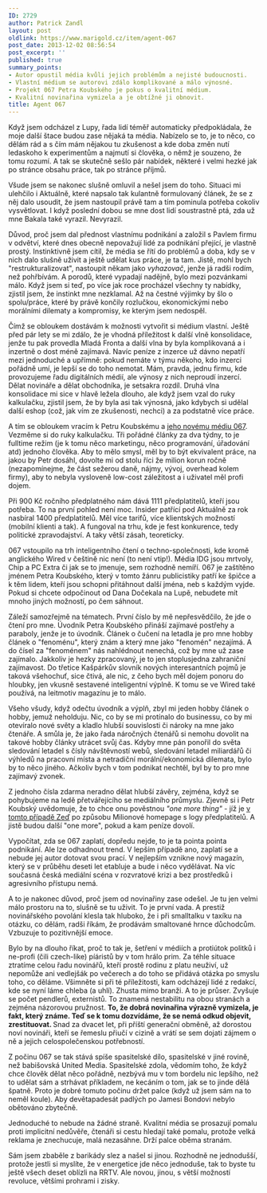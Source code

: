 ```yaml
---
ID: 2729
author: Patrick Zandl
layout: post
oldlink: https://www.marigold.cz/item/agent-067
post_date: 2013-12-02 08:56:54
post_excerpt: ''
published: true
summary_points:
- Autor opustil média kvůli jejich problémům a nejisté budoucnosti.
- Vlastní médium se autorovi zdálo komplikované a málo výnosné.
- Projekt 067 Petra Koubského je pokus o kvalitní médium.
- Kvalitní novinařina vymizela a je obtížné ji obnovit.
title: Agent 067
---
```


<p>Když jsem odcházel z Lupy, řada lidí téměř automaticky předpokládala, že moje další štace budou zase nějaká ta média. Nabízelo se to, je to něco, co dělám rád a s čím mám nějakou tu zkušenost a kde doba změn nutí ledaskoho k experimentům a najmutí si člověka, o němž je souzeno, že tomu rozumí. A tak se skutečně sešlo pár nabídek, některé i velmi hezké jak po stránce obsahu práce, tak po stránce příjmů.</p>


<p>Všude jsem se nakonec slušně omluvil a nešel jsem do toho. Situaci mi ulehčilo i Aktuálně, které napsalo tak kulantně formulovaný článek, že se z něj dalo usoudit, že jsem nastoupil právě tam a tím pominula potřeba cokoliv vysvětlovat. I když poslední dobou se mne dost lidí soustrastně ptá, zda už mne Bakala také vyrazil. Nevyrazil.</p>

<p>Důvod, proč jsem dal přednost vlastnímu podnikání a založil s Pavlem firmu v odvětví, které dnes obecně nepovažují lidé za podnikání přející, je vlastně prostý. Instinktivně jsem cítil, že média se řítí do problémů a doba, kdy se v nich dalo slušně uživit a ještě udělat kus práce, je ta tam. Jistě, mohl bych "restrukturalizovat", nastoupit někam jako <em>vyhazovač</em>, jenže já radši rodím, než pohřbívám. A porodů, které vypadají nadějně, bylo mezi pozvánkami málo. Když jsem si teď, po více jak roce procházel všechny ty nabídky, zjistil jsem, že instinkt mne nezklamal. Až na čestné výjimky by šlo o spolu/práce, které by právě končily rozlučkou, ekonomickými nebo morálními dilematy a kompromisy, ke kterým jsem nedospěl.</p>

<p>Čímž se obloukem dostávám k možnosti vytvořit si médium vlastní. Ještě před pár lety se mi zdálo, že je vhodná příležitost k další vlně konsolidace, jenže tu pak provedla Mladá Fronta a další vlna by byla komplikovaná a i inzertně o dost méně zajímavá. Navíc peníze z inzerce už dávno nepatří mezi jednoduché a upřímně: pokud nemáte v týmu někoho, kdo inzerci pořádně umí, je lepší se do toho nemotat. Mám, pravda, jednu firmu, kde provozujeme řadu digitálních médií, ale výnosy z nich neproudí inzercí. Dělat novináře a dělat obchodníka, je setsakra rozdíl. Druhá vlna konsolidace mi sice v hlavě ležela dlouho, ale když jsem vzal do ruky kalkulačku, zjistil jsem, že by byla asi tak výnosná, jako kdybych si udělal další eshop (což, jak vím ze zkušenosti, nechci) a za podstatně více práce.</p>

<p>A tím se obloukem vracím k Petru Koubskému a <a href="http://www.067.cz">jeho novému médiu 067</a>. Vezměme si do ruky kalkulačku. Tři pořádné články za dva týdny, to je fulltime režim (je k tomu něco marketingu, něco programování, úřadování atd) jednoho člověka. Aby to mělo smysl, měl by to být ekvivalent práce, na jakou by Petr dosáhl, dovolte mi od stolu říci že milion korun ročně (nezapomínejme, že část sežerou daně, nájmy, vývoj, overhead kolem firmy), aby to nebyla vysloveně low-cost záležitost a i uživatel měl profi dojem.</p>

<p>Při 900 Kč ročního předplatného nám dává 1111 předplatitelů, kteří jsou potřeba. To na první pohled není moc. Insider patřící pod Aktuálně za rok nasbíral 1400 předplatitelů. Měl více tarifů, více klientských možností (mobilní klienti a tak). A fungoval na trhu, kde je fest konkurence, tedy politické zpravodajství. A taky větší zásah, teoreticky.</p>

<p>067 vstoupilo na trh inteligentního čtení o techno-společnosti, kde kromě anglického Wired v češtině nic není (to není vtip!). Média IDG jsou mrtvoly, Chip a PC Extra či jak se to jmenuje, sem rozhodně nemíří. 067 je zaštítěno jménem Petra Koubského, který v tomto žánru publicistiky patří ke špičce a k těm lidem, kteří jsou schopni přitáhnout další jména, neb s každým vyjde. Pokud si chcete odpočinout od Dana Dočekala na Lupě, nebudete mít mnoho jiných možností, po čem sáhnout.</p>

<p>Záleží samozřejmě na tématech. První číslo by mě nepřesvědčilo, že jde o čtení pro mne. Úvodník Petra Koubského přináší zajímavé postřehy a paraboly, jenže je to úvodník. Článek o čučení na letadla je pro mne hobby článek o "fenoménu", který znám a který mne jako "fenomén" nezajímá. A do čísel za "fenoménem" nás nahlédnout nenechá, což by mne už zase zajímalo. Jakkoliv je hezky zpracovaný, je to jen stoplusjedna zahraniční zajímavost. Do třetice Kašpárkův slovník nových interesantních pojmů je taková všehochuť, sice čtivá, ale nic, z čeho bych měl dojem ponoru do hloubky, jen vkusně sestavené inteligentní výplně. K tomu se ve Wired také používá, na leitmotiv magazínu je to málo.</p>

<p>Všeho všudy, když odečtu úvodník a výplň, zbyl mi jeden hobby článek o hobby, jemuž neholduju. Nic, co by se mi protínalo do businessu, co by mi otevíralo nové světy a kladlo hlubší souvislosti či nároky na mne jako čtenáře. A smůla je, že jako řada náročných čtenářů si nemohu dovolit na takové hobby články utrácet svůj čas. Kdyby mne pán ponořil do světa sledování letadel s čísly návštěvností webů, sledování letadel miliardářů či výhledů na pracovní místa a netradiční morální/ekonomická dilemata, bylo by to něco jiného. Ačkoliv bych v tom podnikat nechtěl, byl by to pro mne zajímavý zvonek.</p>

<p>Z jednoho čísla zdarma neradno dělat hlubší závěry, zejména, když se pohybujeme na ledě přetvářejícího se mediálního průmyslu. Zjevně si i Petr Koubský uvědomuje, že to chce onu pověstnou <em>"one more thing"</em> - jíž je <a href="http://www.067.cz/zed.html">v tomto případě Zeď</a> po způsobu Milionové homepage s logy předplatitelů. A jistě budou další "one more", pokud a kam peníze dovolí.</p>

<p>Vypočítat, zda se 067 zaplatí, dopředu nejde, to je ta pointa pointa podnikání. Ale lze odhadnout trend. V lepším případě ano, zaplatí se a nebude jej autor dotovat svou prací. V nejlepším vznikne nový magazín, který se v průběhu deseti let etabluje a bude i něco vydělávat. Na víc současná česká mediální scéna v rozvratové krizi a bez prostředků i agresivního přístupu nemá.</p>

<p>A to je nakonec důvod, proč jsem od novinařiny zase odešel. Je tu jen velmi málo prostoru na to, slušně se tu uživit. To je první vada. A prestiž novinářského povolání klesla tak hluboko, že i při smalltalku v taxíku na otázku, co dělám, radši říkám, že prodávám smaltované hrnce důchodcům. Vzbuzuje to pozitivnější emoce.</p>

<p>Bylo by na dlouho říkat, proč to tak je, šetření v médiích a protiútok politků i ne-profi (čili czech-like) píáristů by v tom hrálo prim. Za téhle situace ztratíme celou řadu novinářů, kteří prostě rodinu z platu neuživí, už nepomůže ani vedlejšák po večerech a do toho se přidává otázka po smyslu toho, co děláme. Všimněte si při té příležitosti, kam odcházejí lidé z redakcí, kde se nyní láme chleba (a uhlí). Zhusta mimo branži. A to je průser. Zvyšuje se počet pendlerů, externistů. To znamená nestabilitu na obou stranách a zejména názorovou pružnost. <strong>To, že dobrá novinařina výrazně vymizela, je fakt, který známe. Teď se k tomu dozvídáme, že se nemá odkud objevit, zrestituovat. </strong>Snad za dvacet let, při příští generační obměně, až dorostou noví novináři, kteří se řemeslu přiučí v cizině a vrátí se sem dojati zájmem o ně a jejich celospolečenskou potřebností.</p>

<p>Z počinu 067 se tak stává spíše spasitelské dílo, spasitelské v jiné rovině, než babišovská United Media. Spasitelské zdola, vědomím toho, že když chce člověk dělat něco pořádně, nezbývá mu v tom bordelu nic lepšího, než to udělat sám a strhávat příkladem, ne kecáním o tom, jak se to jinde dělá špatně. Proto je dobré tomuto počinu držet palce (když už jsem sám na to neměl koule). Aby devětapadesát padlých po Jamesi Bondovi nebylo obětováno zbytečně.</p>

<p>Jednoduché to nebude na žádné straně. Kvalitní média se prosazují pomalu proti implicitní nedůvěře, čtenáři si cestu hledají také pomalu, protože velká reklama je znechucuje, malá nezasáhne. Drží palce oběma stranám.</p>

<p>Sám jsem zbaběle z barikády slez a našel si jinou. Rozhodně ne jednodušší, protože jestli si myslíte, že v energetice jde něco jednoduše, tak to byste tu ještě všech deset oblízli na RRTV. Ale novou, jinou, s větší možností revoluce, většími prohrami i zisky.</p>